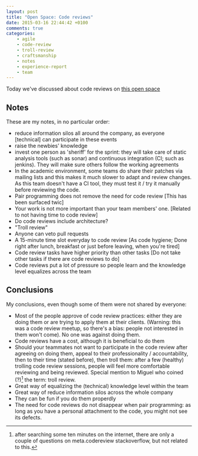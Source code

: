 ```yaml
---
layout: post
title: "Open Space: Code reviews"
date: 2015-03-16 22:44:42 +0100
comments: true
categories: 
    - agile
    - code-review
    - troll-review
    - craftsmanship
    - notes
    - experience-report
    - team
---
```


Today we've discussed about code reviews on [this open space][eventpage]

## Notes

These are my notes, in no particular order:

  * reduce information silos all around the company, as everyone [technical] can participate in these events
  * raise the newbies' knowledge
  * invest one person as 'sheriff' for the sprint: they will take care of static analysis tools (such as sonar) and continuous integration (CI; such as jenkins). They will make sure others follow the working agreements
  * In the academic environment, some teams do share their patches via mailing lists and this makes it much slower to adapt and review changes. As this team doesn't have a CI tool, they must test it / try it manually before reviewing the code.
  * Pair programming does not remove the need for code review [This has been surfaced twic]
  * Your work is not more important than your team members' one. [Related to not having time to code review]
  * Do code reviews include architecture?
  * "Troll review"
  * Anyone can veto pull requests
  * A 15-minute time slot everyday to code review [As code hygiene; Done right after lunch,  breakfast or just before leaving, when you're tired]
  * Code review tasks have higher priority than other tasks [Do not take other tasks if there are code reviews to do]
  * Code reviews put a lot of pressure so people learn and the knowledge level equalizes across the team


## Conclusions


 My conclusions, even though some of them were not shared by everyone:

  * Most of the people approve of code review practices: either they are doing them or are trying to apply them at their clients. (Warning: this was a code review meetup, so there's a bias: people not interested in them won't come). No one was against doing them.
  * Code reviews have a cost, although it is beneficial to do them
  * Should your teammates not want to participate in the code review after agreeing on doing them, appeal to their professionality / accountability, then to their time (stated before), then troll them: after a few (healthy) trolling code review sessions, people will feel more comfortable reviewing and being reviewed. Special mention to Miguel who coined (?)[^1] the term: troll review.
  * Great way of equalizing the (technical) knowledge level within the team
  * Great way of reduce information silos across the whole company
  * They can be fun if you do them properdly
  * The need for code reviews do not disappear when pair programming: as long as you have a personal attachment to the code, you might not see its defects.


[eventpage]: http://www.meetup.com/Barcelona-Software-Craftsmanship/events/220293683/
[^1]: after searching some ten minutes on the internet, there are only a couple of questions on meta.codereview stackoverflow, but not related to this.


